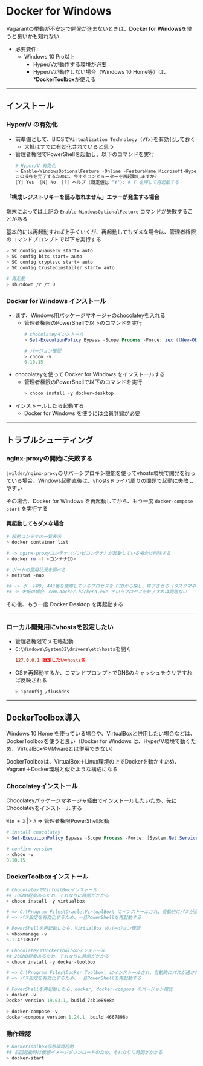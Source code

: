 # Docker for Windows

Vagarantの挙動が不安定で開発が進まないときは、**Docker for Windows**を使うと良いかも知れない

- 必要要件:
    - Windows 10 Pro以上
        - Hyper/Vが動作する環境が必要
        - Hyper/Vが動作しない場合（Windows 10 Home等）は、***DockerToolbox**が使える

***

## インストール

### Hyper/V の有効化
- 前準備として、BIOSで`Virtualization Technology (VTx)`を有効化しておく
    - 大抵はすでに有効化されていると思う
- 管理者権限でPowerShellを起動し、以下のコマンドを実行
    ```powershell
    # Hyper/V 有効化
    > Enable-WindowsOptionalFeature -Online -FeatureName Microsoft-Hyper-V
    この操作を完了するために、今すぐコンピューターを再起動しますか?
    [Y] Yes  [N] No  [?] ヘルプ (既定値は "Y"): # Y を押して再起動する
    ```

#### 「構成レジストリキーを読み取れません」エラーが発生する場合
端末によっては上記の `Enable-WindowsOptionalFeature` コマンドが失敗することがある

基本的には再起動すれば上手くいくが、再起動してもダメな場合は、管理者権限のコマンドプロンプトで以下を実行する

```bash
> SC config wuauserv start= auto
> SC config bits start= auto
> SC config cryptsvc start= auto
> SC config trustedinstaller start= auto

# 再起動
> shutdown /r /t 0
```


### Docker for Windows インストール
- まず、Windows用パッケージマネージャの[chocolatey](https://chocolatey.org/)を入れる
    - 管理者権限のPowerShellで以下のコマンドを実行
        ```powershell
        # chocolateyインストール
        > Set-ExecutionPolicy Bypass -Scope Process -Force; iex ((New-Object System.Net.WebClient).DownloadString('https://chocolatey.org/install.ps1'))

        # バージョン確認
        > choco -v
        0.10.15
        ```
- chocolateyを使って Docker for Windows をインストールする
    - 管理者権限のPowerShellで以下のコマンドを実行
        ```powershell
        > choco install -y docker-desktop
        ```
- インストールしたら起動する
    - Docker for Windows を使うには会員登録が必要

***

## トラブルシューティング

### nginx-proxyの開始に失敗する
`jwilder/nginx-proxy`のリバーシプロキシ機能を使ってvhosts環境で開発を行っている場合、Windows起動直後は、vhostsドライバ周りの問題で起動に失敗しやすい

その場合、Docker for Windows を再起動してから、もう一度 `docker-compose start` を実行する

#### 再起動してもダメな場合
```bash
# 起動コンテナの一覧表示
> docker container list

# -> nginx-proxyコンテナ（ゾンビコンテナ）が起動している場合は削除する
> docker rm -f <コンテナID>

# ポートの使用状況を調べる
> netstat -nao

## -> ポート80, 443番を使用しているプロセスを PIDから探し、終了させる（タスクマネージャー使用）
## ※ 大抵の場合、com.docker.backend.exe というプロセスを終了すれば問題ない
```

その後、もう一度 Docker Desktop を再起動する

---

### ローカル開発用にvhostsを設定したい
- 管理者権限でメモ帳起動
- `C:\Windows\System32\drivers\etc\hosts`を開く
    ```conf
    127.0.0.1 設定したいvhosts名
    ```
- OSを再起動するか、コマンドプロンプトでDNSのキャッシュをクリアすれば反映される
    ```bash
    > ipconfig /flushdns
    ```

***

## DockerToolbox導入

Windows 10 Home を使っている場合や、VirtualBoxと併用したい場合などは、DockerToolboxを使うと良い（Docker for Windows は、Hyper/V環境で動くため、VirtualBoxやVMwareとは併用できない）

DockerToolboxは、VirtualBox＋Linux環境の上でDockerを動かすため、Vagrant＋Docker環境と似たような構成になる

### Chocolateyインストール
Chocolateyパッケージマネージャ経由でインストールしたいため、先にChocolateyをインストールする

`Win + X` |> `A` => 管理者権限PowerShell起動

```powershell
# install chocolatey
> Set-ExecutionPolicy Bypass -Scope Process -Force; [System.Net.ServicePointManager]::SecurityProtocol = [System.Net.ServicePointManager]::SecurityProtocol -bor 3072; iex ((New-Object System.Net.WebClient).DownloadString('https://chocolatey.org/install.ps1'))

# confirm version
> choco -v
0.10.15
```

### DockerToolboxインストール
```powershell
# ChocolateyでVirtualBoxインストール
## 100MB程度あるため、それなりに時間がかかる
> choco install -y virtualbox

# => C:\Program Files\Oracle\VirtualBox\ にインストールされ、自動的にパスが通される
# => パス設定を有効化するため、一旦PowerShellを再起動する

# PowerShellを再起動したら、VirtualBox のバージョン確認
> vboxmanage -v
6.1.4r136177

# ChocolateyでDockerToolboxインストール
## 230MB程度あるため、それなりに時間がかかる
> choco install -y docker-toolbox

# => C:\Program Files\Docker Toolbox\ にインストールされ、自動的にパスが通される
# => パス設定を有効化するため、一旦PowerShellを再起動する

# PowerShellを再起動したら、docker, docker-compose のバージョン確認
> docker -v
Docker version 19.03.1, build 74b1e89e8a

> docker-compose -v
docker-compose version 1.24.1, build 4667896b
```

### 動作確認
```powershell
# DockerToolbox仮想環境起動
## 初回起動時は仮想イメージダウンロードのため、それなりに時間がかかる
> docker-start
```

